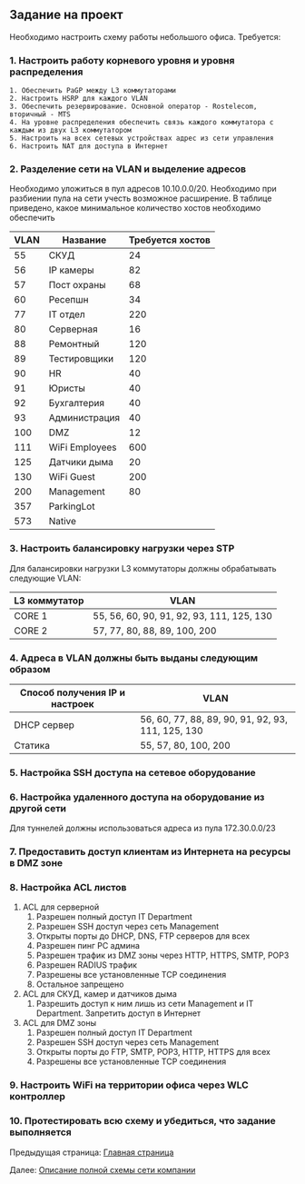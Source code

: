 ## Задание на проект

Необходимо настроить схему работы небольшого офиса. Требуется:
### 1. **Настроить работу корневого уровня и уровня распределения**

    1. Обеспечить PaGP между L3 коммутаторами 
    2. Настроить HSRP для каждого VLAN
    3. Обеспечить резервирование. Основной оператор - Rostelecom, вторичный - MTS
    4. На уровне распределения обеспечить связь каждого коммутатора с каждым из двух L3 коммутатором
    5. Настроить на всех сетевых устройствах адрес из сети управления
    6. Настроить NAT для доступа в Интернет

### 2. **Разделение сети на VLAN и выделение адресов**

Необходимо уложиться в пул адресов 10.10.0.0/20. Необходимо при разбиении пула на сети учесть возможное расширение. В таблице приведено, какое минимальное количество хостов необходимо обеспечить

| VLAN | Название | Требуется хостов | 
| --- | --- | --- |
| 55 | СКУД | 24 |
| 56 | IP камеры | 82 |
| 57 | Пост охраны | 68 |
| 60 | Ресепшн | 34 |
| 77 | IT отдел | 220 |
| 80 | Серверная | 16 |
| 88 | Ремонтный | 120 |
| 89 | Тестировщики | 120 |
| 90 | HR | 40 |
| 91 | Юристы | 40 |
| 92 | Бухгалтерия | 40 |
| 93 | Администрация | 40 |
| 100 | DMZ | 12 |
| 111 | WiFi Employees | 600 |
| 125 | Датчики дыма | 20 |
| 130 | WiFi Guest | 200 |
| 200 | Management | 80 |
| 357 | ParkingLot |  |
| 573 | Native |  |

### 3. **Настроить балансировку нагрузки через STP**

Для балансировки нагрузки L3 коммутаторы должны обрабатывать следующие VLAN:

| L3 коммутатор | VLAN |
| --- | --- |
| CORE 1 | 55, 56, 60, 90, 91, 92, 93, 111, 125, 130 |
| CORE 2 | 57, 77, 80, 88, 89, 100, 200 |

### 4. **Адреса в VLAN должны быть выданы следующим образом**

| Способ получения IP и настроек | VLAN |
| --- | --- |
| DHCP сервер | 56, 60, 77, 88, 89, 90, 91, 92, 93, 111, 125, 130 |
| Статика | 55, 57, 80, 100, 200 |

### 5. **Настройка SSH доступа на сетевое оборудование**

### 6. **Настройка удаленного доступа на оборудование из другой сети**

Для туннелей должны использоваться адреса из пула 172.30.0.0/23

### 7. **Предоставить доступ клиентам из Интернета на ресурсы в DMZ зоне**

### 8. **Настройка ACL листов**

1. ACL для серверной
   1. Разрешен полный доступ IT Department
   2. Разрешен SSH доступ через сеть Management
   3. Открыты порты до DHCP, DNS, FTP серверов для всех
   4. Разрешен пинг РС админа
   5. Разрешен трафик из DMZ зоны через HTTP, HTTPS, SMTP, POP3
   6. Разрешен RADIUS трафик
   7. Разрешены все установленные TCP соединения
   8. Остальное запрещено
2. ACL для СКУД, камер и датчиков дыма
   1. Разрешить доступ к ним лишь из сети Management и IT Department. Запретить доступ в Интернет
3. ACL для DMZ зоны
   1. Разрешен полный доступ IT Department
   2. Разрешен SSH доступ через сеть Management
   3. Открыты порты до FTP, SMTP, POP3, HTTP, HTTPS для всех
   4. Разрешены все установленные TCP соединения

### 9.  **Настроить WiFi на территории офиса через WLC контроллер**

### 10. **Протестировать всю схему и убедиться, что задание выполняется**

Предыдущая страница: [Главная страница](../README.md)

Далее: [Описание полной схемы сети компании](./full_schema.md)

